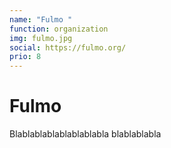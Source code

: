 ```yaml
---
name: "Fulmo "
function: organization
img: fulmo.jpg
social: https://fulmo.org/
prio: 8
---
```


# Fulmo
 
Blablablablablablablabla
blablablabla

